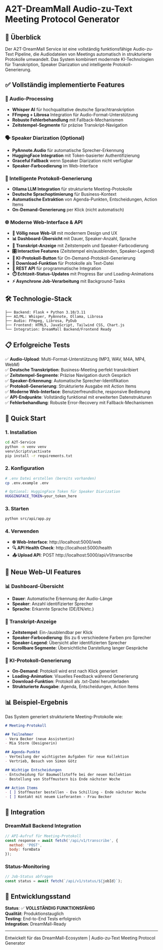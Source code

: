 # A2T-DreamMall Audio-zu-Text Meeting Protocol Generator

## 🎯 Überblick

Der A2T-DreamMall Service ist eine vollständig funktionsfähige Audio-zu-Text Pipeline, die Audiodateien von Meetings automatisch in strukturierte Protokolle umwandelt. Das System kombiniert modernste KI-Technologien für Transkription, Speaker Diarization und intelligente Protokoll-Generierung.

## ✅ Vollständig implementierte Features

### 🎵 Audio-Processing
- **Whisper AI** für hochqualitative deutsche Sprachtranskription
- **FFmpeg + Librosa** Integration für Audio-Format-Unterstützung
- **Robuste Fehlerbehandlung** mit Fallback-Mechanismen
- **Zeitstempel-Segmente** für präzise Transkript-Navigation

### 🗣️ Speaker Diarization (Optional)
- **PyAnnote.Audio** für automatische Sprecher-Erkennung
- **HuggingFace Integration** mit Token-basierter Authentifizierung
- **Graceful Fallback** wenn Speaker Diarization nicht verfügbar
- **Speaker-Farbcodierung** im Web-Interface

### 🤖 Intelligente Protokoll-Generierung
- **Ollama LLM Integration** für strukturierte Meeting-Protokolle
- **Deutsche Sprachoptimierung** für Business-Kontext
- **Automatische Extraktion** von Agenda-Punkten, Entscheidungen, Action Items
- **On-Demand-Generierung** per Klick (nicht automatisch)

### 🌐 Moderne Web-Interface & API
- **🎨 Völlig neue Web-UI** mit modernem Design und UX
- **📊 Dashboard-Übersicht** mit Dauer, Speaker-Anzahl, Sprache
- **📝 Transkript-Anzeige** mit Zeitstempeln und Speaker-Farbcodierung
- **🎛️ Interactive Features** (Zeitstempel ein/ausblenden, Speaker-Legend)
- **🤖 KI-Protokoll-Button** für On-Demand-Protokoll-Generierung
- **📄 Download-Funktion** für Protokolle als Text-Datei
- **📡 REST API** für programmatische Integration
- **⏱️ Echtzeit-Status-Updates** mit Progress Bar und Loading-Animations
- **⚡ Asynchrone Job-Verarbeitung** mit Background-Tasks

## 🛠️ Technologie-Stack

```
├── Backend: Flask + Python 3.10/3.11
├── AI/ML: Whisper, PyAnnote, Ollama, Librosa
├── Audio: FFmpeg, Librosa, PyDub
├── Frontend: HTML5, JavaScript, Tailwind CSS, Chart.js
└── Integration: DreamMall Backend/Frontend Ready
```

## 📋 Erfolgreiche Tests

✅ **Audio-Upload**: Multi-Format-Unterstützung (MP3, WAV, M4A, MP4, WebM)  
✅ **Deutsche Transkription**: Business-Meeting perfekt transkribiert  
✅ **Zeitstempel-Segmente**: Präzise Navigation durch Gespräch  
✅ **Speaker-Erkennung**: Automatische Sprecher-Identifikation  
✅ **Protokoll-Generierung**: Strukturierte Ausgabe mit Action Items  
✅ **Moderne Web-Interface**: Benutzerfreundliche, responsive Bedienung  
✅ **API-Endpunkte**: Vollständig funktional mit erweiterten Datenstrukturen  
✅ **Fehlerbehandlung**: Robuste Error-Recovery mit Fallback-Mechanismen  

## 🚀 Quick Start

### 1. Installation
```bash
cd A2T-Service
python -m venv venv
venv\Scripts\activate
pip install -r requirements.txt
```

### 2. Konfiguration
```bash
# .env Datei erstellen (bereits vorhanden)
cp .env.example .env

# Optional: HuggingFace Token für Speaker Diarization
HUGGINGFACE_TOKEN=your_token_here
```

### 3. Starten
```bash
python src/api/app.py
```

### 4. Verwenden
- **🌐 Web-Interface**: http://localhost:5000/web
- **🔍 API Health Check**: http://localhost:5000/health
- **📤 Upload API**: POST http://localhost:5000/api/v1/transcribe

## 🎨 Neue Web-UI Features

### 📊 Dashboard-Übersicht
- **Dauer**: Automatische Erkennung der Audio-Länge
- **Speaker**: Anzahl identifizierter Sprecher
- **Sprache**: Erkannte Sprache (DE/EN/etc.)

### 📝 Transkript-Anzeige
- **Zeitstempel**: Ein-/ausblendbar per Klick
- **Speaker-Farbcodierung**: Bis zu 6 verschiedene Farben pro Sprecher
- **Speaker-Legend**: Übersicht aller identifizierten Sprecher
- **Scrollbare Segmente**: Übersichtliche Darstellung langer Gespräche

### 🤖 KI-Protokoll-Generierung
- **On-Demand**: Protokoll wird erst nach Klick generiert
- **Loading-Animation**: Visuelles Feedback während Generierung
- **Download-Funktion**: Protokoll als .txt-Datei herunterladen
- **Strukturierte Ausgabe**: Agenda, Entscheidungen, Action Items

## 📊 Beispiel-Ergebnis

Das System generiert strukturierte Meeting-Protokolle wie:

```markdown
# Meeting-Protokoll

## Teilnehmer
- Vera Becker (neue Assistentin)
- Mia Storm (Designerin)

## Agenda-Punkte
- Verteilung der wichtigsten Aufgaben für neue Kollektion
- Vertrieb, Besuch von Simon Götz

## Wichtige Entscheidungen
- Entscheidung für Baumwollstoffe bei der neuen Kollektion
- Bestellung von Stoffmustern bis Ende nächster Woche

## Action Items
- [ ] Stoffmuster bestellen - Eva Schilling - Ende nächster Woche
- [ ] Kontakt mit neuem Lieferanten - Frau Becker
```

## 🔗 Integration

### DreamMall Backend Integration
```javascript
// API-Aufruf für Meeting-Protokoll
const response = await fetch('/api/v1/transcribe', {
  method: 'POST',
  body: formData
});
```

### Status-Monitoring
```javascript
// Job-Status abfragen
const status = await fetch(`/api/v1/status/${jobId}`);
```

## 📝 Entwicklungsstand

**Status**: ✅ **VOLLSTÄNDIG FUNKTIONSFÄHIG**  
**Qualität**: Produktionstauglich  
**Testing**: End-to-End Tests erfolgreich  
**Integration**: DreamMall-Ready  

---

Entwickelt für das DreamMall-Ecosystem | Audio-zu-Text Meeting Protocol Generator
